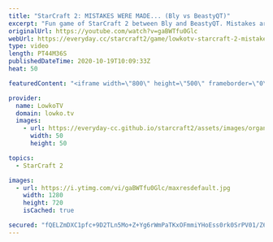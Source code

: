```yaml
---
title: "StarCraft 2: MISTAKES WERE MADE... (Bly vs BeastyQT)"
excerpt: "Fun game of StarCraft 2 between Bly and BeastyQT. Mistakes are made on both sides and because of that the game goes on until the map is almost entirely mined out.  Bly's YouTube channel: https://youtube.com/blyonfire Beasty's YouTube channel: https://youtube.com/beastyqtsc2   Become a YouTube member:"
originalUrl: https://youtube.com/watch?v=gaBWTfu0Glc
webUrl: https://everyday.cc/starcraft2/game/lowkotv-starcraft-2-mistakes-were-made-bly-vs-beastyqt/
type: video
length: PT44M36S
publishedDateTime: 2020-10-19T10:09:33Z
heat: 50

featuredContent: "<iframe width=\"800\" height=\"500\" frameborder=\"0\" src=\"https://www.youtube.com/embed/gaBWTfu0Glc\" allow=\"accelerometer; autoplay; encrypted-media; gyroscope; picture-in-picture\" allowfullscreen></iframe>"

provider:
  name: LowkoTV
  domain: lowko.tv
  images:
    - url: https://everyday-cc.github.io/starcraft2/assets/images/organizations/lowko.tv-50x50.jpg
      width: 50
      height: 50

topics:
  - StarCraft 2

images:
  - url: https://i.ytimg.com/vi/gaBWTfu0Glc/maxresdefault.jpg
    width: 1280
    height: 720
    isCached: true

secured: "fQELZmDXC1pfc+9D2TLn5Mo+Z+Yg6rWmPaTKxOFmmiYHoEss0rk0SrPV01/Z64FfF0RwVmPcyWo2UlRmoPMIlqwWThDQOalgrCSOBv6TCtF1f50CqW2XeemdfHL0VZZOsy4wqOt7WWk4upaXHWbxw60FKLn1Mym+QWmXFr9WCVj8MAUOqDoHMq4UiOayqac9Ub+1c3IbeajnqcWQNkRgLw2l831WoB42OyiLMuJBnXhTrlGE41dHGUwEPY9Bt+A0f52VdEHFYALjaC+H7dFXNcUSxol0WJU0ODQ0nIrLuW5pwHKAzpNSK1vOkUuyq3p5N++K/RIVTbkQiso1aqVBuCK5jBLrbq9UTWF/PkZWceUeEvE+aeHzzVXGaPve9fVk1/XLG6ZG2NgaWsr7ee0UQoCB8reFPH/o7s7RXvQvIEJgOmxEL4Cf3M5VqcX0jhhJ;YumvYrQFP+Gtd9gu6o2nYA=="
---
```


